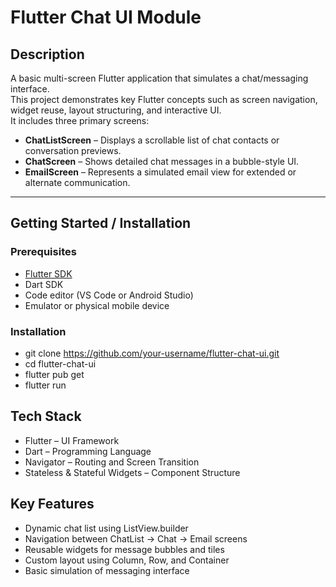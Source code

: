 # Flutter Chat UI Module

## Description

A basic multi-screen Flutter application that simulates a chat/messaging interface.  
This project demonstrates key Flutter concepts such as screen navigation, widget reuse, layout structuring, and interactive UI.  
It includes three primary screens:

- **ChatListScreen** – Displays a scrollable list of chat contacts or conversation previews.
- **ChatScreen** – Shows detailed chat messages in a bubble-style UI.
- **EmailScreen** – Represents a simulated email view for extended or alternate communication.



---

## Getting Started / Installation

### Prerequisites

- [Flutter SDK](https://flutter.dev/docs/get-started/install)  
- Dart SDK  
- Code editor (VS Code or Android Studio)  
- Emulator or physical mobile device  

### Installation
- git clone https://github.com/your-username/flutter-chat-ui.git
- cd flutter-chat-ui
- flutter pub get
- flutter run

## Tech Stack
- Flutter – UI Framework
- Dart – Programming Language
- Navigator – Routing and Screen Transition
- Stateless & Stateful Widgets – Component Structure

## Key Features
- Dynamic chat list using ListView.builder
- Navigation between ChatList → Chat → Email screens
- Reusable widgets for message bubbles and tiles
- Custom layout using Column, Row, and Container
- Basic simulation of messaging interface
